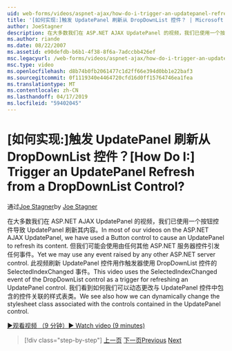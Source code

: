 ```yaml
---
uid: web-forms/videos/aspnet-ajax/how-do-i-trigger-an-updatepanel-refresh-from-a-dropdownlist-control
title: '[如何实现:]触发 UpdatePanel 刷新从 DropDownList 控件？ | Microsoft Docs'
author: JoeStagner
description: 在大多数我们在 ASP.NET AJAX UpdatePanel 的视频，我们已使用一个按钮控件导致 UpdatePanel 刷新其内容。 但我们可能会使用任何事件...
ms.author: riande
ms.date: 08/22/2007
ms.assetid: e90defdb-b6b1-4f38-8f6a-7adccbb426ef
msc.legacyurl: /web-forms/videos/aspnet-ajax/how-do-i-trigger-an-updatepanel-refresh-from-a-dropdownlist-control
msc.type: video
ms.openlocfilehash: d8b74b0fb2061477c1d2ff66e394d0bb1e22baf3
ms.sourcegitcommit: 0f1119340e4464720cfd16d0ff15764746ea1fea
ms.translationtype: MT
ms.contentlocale: zh-CN
ms.lasthandoff: 04/17/2019
ms.locfileid: "59402045"
---
```

# <a name="how-do-i-trigger-an-updatepanel-refresh-from-a-dropdownlist-control"></a><span data-ttu-id="6dc1e-105">[如何实现:]触发 UpdatePanel 刷新从 DropDownList 控件？</span><span class="sxs-lookup"><span data-stu-id="6dc1e-105">[How Do I:] Trigger an UpdatePanel Refresh from a DropDownList Control?</span></span>

<span data-ttu-id="6dc1e-106">通过[Joe Stagner](https://github.com/JoeStagner)</span><span class="sxs-lookup"><span data-stu-id="6dc1e-106">by [Joe Stagner](https://github.com/JoeStagner)</span></span>

<span data-ttu-id="6dc1e-107">在大多数我们在 ASP.NET AJAX UpdatePanel 的视频，我们已使用一个按钮控件导致 UpdatePanel 刷新其内容。</span><span class="sxs-lookup"><span data-stu-id="6dc1e-107">In most of our videos on the ASP.NET AJAX UpdatePanel, we have used a Button control to cause an UpdatePanel to refresh its content.</span></span> <span data-ttu-id="6dc1e-108">但我们可能会使用由任何其他 ASP.NET 服务器控件引发任何事件。</span><span class="sxs-lookup"><span data-stu-id="6dc1e-108">Yet we may use any event raised by any other ASP.NET server control.</span></span> <span data-ttu-id="6dc1e-109">此视频刷新 UpdatePanel 控件用作触发器使用 DropDownList 控件的 SelectedIndexChanged 事件。</span><span class="sxs-lookup"><span data-stu-id="6dc1e-109">This video uses the SelectedIndexChanged event of the DropDownList control as a trigger for refreshing an UpdatePanel control.</span></span> <span data-ttu-id="6dc1e-110">我们看到如何我们可以动态更改与 UpdatePanel 控件中包含的控件关联的样式表类。</span><span class="sxs-lookup"><span data-stu-id="6dc1e-110">We see also how we can dynamically change the stylesheet class associated with the controls contained in the UpdatePanel control.</span></span>

[<span data-ttu-id="6dc1e-111">&#9654;观看视频 （9 分钟）</span><span class="sxs-lookup"><span data-stu-id="6dc1e-111">&#9654; Watch video (9 minutes)</span></span>](https://channel9.msdn.com/Blogs/ASP-NET-Site-Videos/how-do-i-trigger-an-updatepanel-refresh-from-a-dropdownlist-control)

> [!div class="step-by-step"]
> <span data-ttu-id="6dc1e-112">[上一页](how-do-i-implement-the-persistent-communications-pattern-using-web-services.md)
> [下一页](how-do-i-create-an-aspnet-ajax-extender-from-scratch.md)</span><span class="sxs-lookup"><span data-stu-id="6dc1e-112">[Previous](how-do-i-implement-the-persistent-communications-pattern-using-web-services.md)
[Next](how-do-i-create-an-aspnet-ajax-extender-from-scratch.md)</span></span>
